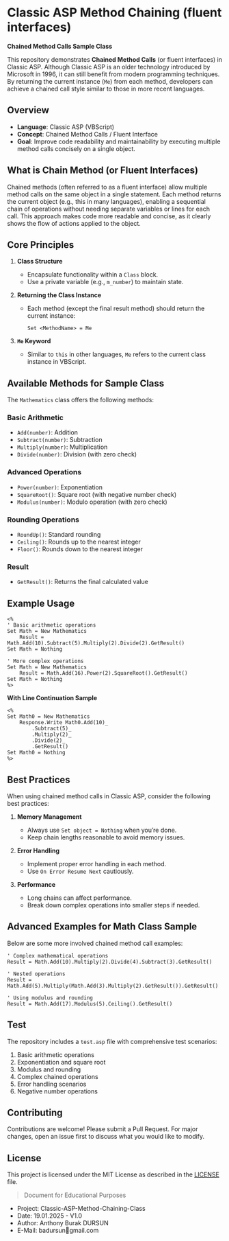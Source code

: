 # Classic ASP Method Chaining (fluent interfaces)

**Chained Method Calls Sample Class**

This repository demonstrates **Chained Method Calls** (or fluent interfaces) in Classic ASP. Although Classic ASP is an older technology introduced by Microsoft in 1996, it can still benefit from modern programming techniques. By returning the current instance (`Me`) from each method, developers can achieve a chained call style similar to those in more recent languages.

## Overview

- **Language**: Classic ASP (VBScript)
- **Concept**: Chained Method Calls / Fluent Interface
- **Goal**: Improve code readability and maintainability by executing multiple method calls concisely on a single object.

## What is Chain Method (or Fluent Interfaces)

Chained methods (often referred to as a fluent interface) allow multiple method calls on the same object in a single statement. Each method returns the current object (e.g., this in many languages), enabling a sequential chain of operations without needing separate variables or lines for each call. This approach makes code more readable and concise, as it clearly shows the flow of actions applied to the object.

## Core Principles

1. **Class Structure**

   - Encapsulate functionality within a `Class` block.
   - Use a private variable (e.g., `m_number`) to maintain state.

2. **Returning the Class Instance**

   - Each method (except the final result method) should return the current instance:
     ```vbscript
     Set <MethodName> = Me
     ```

3. **`Me` Keyword**
   - Similar to `this` in other languages, `Me` refers to the current class instance in VBScript.

## Available Methods for Sample Class

The `Mathematics` class offers the following methods:

### Basic Arithmetic

- `Add(number)`: Addition
- `Subtract(number)`: Subtraction
- `Multiply(number)`: Multiplication
- `Divide(number)`: Division (with zero check)

### Advanced Operations

- `Power(number)`: Exponentiation
- `SquareRoot()`: Square root (with negative number check)
- `Modulus(number)`: Modulo operation (with zero check)

### Rounding Operations

- `RoundUp()`: Standard rounding
- `Ceiling()`: Rounds up to the nearest integer
- `Floor()`: Rounds down to the nearest integer

### Result

- `GetResult()`: Returns the final calculated value

## Example Usage

```vbscript
<%
' Basic arithmetic operations
Set Math = New Mathematics
    Result = Math.Add(10).Subtract(5).Multiply(2).Divide(2).GetResult()
Set Math = Nothing

' More complex operations
Set Math = New Mathematics
    Result = Math.Add(16).Power(2).SquareRoot().GetResult()
Set Math = Nothing
%>
```

**With Line Continuation Sample**

```vbscript
<%
Set Math0 = New Mathematics
    Response.Write Math0.Add(10)_
        .Subtract(5)_
        .Multiply(2)_
        .Divide(2)_
        .GetResult()
Set Math0 = Nothing
%>
```

## Best Practices

When using chained method calls in Classic ASP, consider the following best practices:

1. **Memory Management**

   - Always use `Set object = Nothing` when you’re done.
   - Keep chain lengths reasonable to avoid memory issues.

2. **Error Handling**

   - Implement proper error handling in each method.
   - Use `On Error Resume Next` cautiously.

3. **Performance**
   - Long chains can affect performance.
   - Break down complex operations into smaller steps if needed.

## Advanced Examples for Math Class Sample

Below are some more involved chained method call examples:

```vbscript
' Complex mathematical operations
Result = Math.Add(10).Multiply(2).Divide(4).Subtract(3).GetResult()

' Nested operations
Result = Math.Add(5).Multiply(Math.Add(3).Multiply(2).GetResult()).GetResult()

' Using modulus and rounding
Result = Math.Add(17).Modulus(5).Ceiling().GetResult()
```

## Test

The repository includes a `test.asp` file with comprehensive test scenarios:

1. Basic arithmetic operations
2. Exponentiation and square root
3. Modulus and rounding
4. Complex chained operations
5. Error handling scenarios
6. Negative number operations

## Contributing

Contributions are welcome! Please submit a Pull Request. For major changes, open an issue first to discuss what you would like to modify.

## License

This project is licensed under the MIT License as described in the [LICENSE](LICENSE) file.

> Document for Educational Purposes

- Project: Classic-ASP-Method-Chaining-Class
- Date: 19.01.2025 - V1.0
- Author: Anthony Burak DURSUN
- E-Mail: badursun🐌gmail.com
